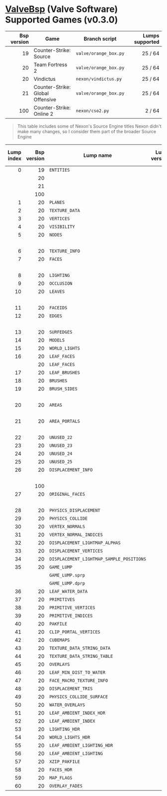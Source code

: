 # [ValveBsp](https://developer.valvesoftware.com/wiki/Source_BSP_File_Format) (Valve Software) Supported Games (v0.3.0)
| Bsp version | Game | Branch script | Lumps supported |
| --: | -------------------------------- | --------------------- | ------: |
|  19 | Counter-Strike: Source           | `valve/orange_box.py` | 25 / 64 |
|  20 | Team Fortress 2                  | `valve/orange_box.py` | 25 / 64 |
|  20 | Vindictus                        | `nexon/vindictus.py`  | 25 / 64 |
|  21 | Counter-Strike: Global Offensive | `valve/orange_box.py` | 25 / 64 |
| 100 | Counter-Strike: Online 2         | `nexon/cso2.py`       |  2 / 64 |

> This table includes some of Nexon's Source Engine titles
Nexon didn't make many changes, so I consider them part of the broader Source Engine

| Lump index | Bsp version | Lump name | Lump version | LumpClass | % of struct mapped |
| -: | --: | ---------------------------------------- | -: | ------------------------------------- | ---: |
|  0 |  19 | `ENTITIES`                               |  0 | `shared.Entities`                     | 100% |
|    |  20 |                                          |  0 | `shared.Entities`                     | 100% |
|    |  21 |                                          |  0 | `shared.Entities`                     | 100% |
|    | 100 |                                          |  0 | `shared.Entities`                     | 100% |
|  1 |  20 | `PLANES`                                 |  0 | `valve.orange_box.Plane`              | 100% |
|  2 |  20 | `TEXTURE_DATA`                           |  0 | `valve.orange_box.TextureData`        | 100% |
|  3 |  20 | `VERTICES`                               |  0 | `valve.orange_box.Vertex`             | 100% |
|  4 |  20 | `VISIBILITY`                             |  0 | :x:                                   |   0% |
|  5 |  20 | `NODES`                                  |  0 | `valve.orange_box.Node`               | 100% |
|    |     |                                          |  0 | `nexon.vindictus.Node`                | 100% |
|  6 |  20 | `TEXTURE_INFO`                           |  0 | `valve.orange_box.TextureInfo`        | 100% |
|  7 |  20 | `FACES`                                  |  1 | `valve.orange_box.Face`               | 100% |
|    |     |                                          |  1 | `nexon.vindictus.Face`                |  90% |
|  8 |  20 | `LIGHTING`                               |  1 | raw RGBE pixels                       | 100% |
|  9 |  20 | `OCCLUSION`                              |  2 | :x:                                   |   0% |
| 10 |  20 | `LEAVES`                                 |  1 | `valve.orange_box.Leaf`               | 100% |
|    |     |                                          |  1 | `nexon.vindictus.Leaf`                | 100% |
| 11 |  20 | `FACEIDS`                                |  0 | :x:                                   |   0% |
| 12 |  20 | `EDGES`                                  |  0 | `valve.orange_box.Edge`               | 100% |
|    |     |                                          |  0 | `nexon.vindictus.Edge`                | 100% |
| 13 |  20 | `SURFEDGES`                              |  0 | `valve.orange_box.SurfEdge`           | 100% |
| 14 |  20 | `MODELS`                                 |  0 | `valve.orange_box.Model`              | 100% |
| 15 |  20 | `WORLD_LIGHTS`                           |  0 | `valve.orange_box.WorldLight`         | 100% |
| 16 |  20 | `LEAF_FACES`                             |  0 | `valve.orange_box.LeafFace`           | 100% |
|    |  20 | `LEAF_FACES`                             |  0 | `nexon.vindictus.LeafFace`            | 100% |
| 17 |  20 | `LEAF_BRUSHES`                           |  0 | `valve.orange_box.LeafBrush`          | 100% |
| 18 |  20 | `BRUSHES`                                |  0 | `valve.orange_box.Brush`              | 100% |
| 19 |  20 | `BRUSH_SIDES`                            |  0 | `valve.orange_box.BrushSide`          | 100% |
|    |     |                                          |  0 | `nexon.vindictus.BrushSide`           | 100% |
| 20 |  20 | `AREAS`                                  |  0 | `valve.orange_box.Area`               | 100% |
|    |     |                                          |  0 | `nexon.vindictus.Area`                | 100% |
| 21 |  20 | `AREA_PORTALS`                           |  0 | `valve.orange_box.AreaPortal`         | 100% |
|    |     |                                          |  0 | `nexon.vindictus.AreaPortal`          | 100% |
| 22 |  20 | `UNUSED_22`                              |  0 | :x:                                   |   0% |
| 23 |  20 | `UNUSED_23`                              |  0 | :x:                                   |   0% |
| 24 |  20 | `UNUSED_24`                              |  0 | :x:                                   |   0% |
| 25 |  20 | `UNUSED_25`                              |  0 | :x:                                   |   0% |
| 26 |  20 | `DISPLACEMENT_INFO`                      |  0 | `valve.orange_box.DisplacementInfo`   | 100% |
|    |     |                                          |  0 | `nexon.vindictus.DisplacementInfo`    |  90% |
|    | 100 |                                          |  0 | `nexon.cso2.DisplacementInfo`         |  10% |
| 27 |  20 | `ORIGINAL_FACES`                         |  0 | `valve.orange_box.Face`               | 100% |
|    |     |                                          |  0 | `nexon.vindictus.Face`                |  90% |
| 28 |  20 | `PHYSICS_DISPLACEMENT`                   |  0 | `orange_box.PhysicsDisplacement`      |  90% |
| 29 |  20 | `PHYSICS_COLLIDE`                        |  0 | :x:                                   |   0% |
| 30 |  20 | `VERTEX_NORMALS`                         |  0 | :x:                                   |   0% |
| 31 |  20 | `VERTEX_NORMAL_INDICES`                  |  0 | :x:                                   |   0% |
| 32 |  20 | `DISPLACEMENT_LIGHTMAP_ALPHAS`           |  0 | :x:                                   |   0% |
| 33 |  20 | `DISPLACEMENT_VERTICES`                  |  0 | `valve.orange_box.DisplacementVertex` | 100% |
| 34 |  20 | `DISPLACEMENT_LIGHTMAP_SAMPLE_POSITIONS` |  0 | :x:                                   |   0% |
| 35 |  20 | `GAME_LUMP`                              |  0 | `lumps.GameLump`                      |      |
|    |     | `GAME_LUMP.sprp`                         | 10 | `valve.orange_box.StaticPropv10`      | 100% |
|    |     | `GAME_LUMP.dprp`                         |  0 | :x:                                   |   0% |
| 36 |  20 | `LEAF_WATER_DATA`                        |  0 | :x:                                   |   0% |
| 37 |  20 | `PRIMITIVES`                             |  0 | :x:                                   |   0% |
| 38 |  20 | `PRIMITIVE_VERTICES`                     |  0 | :x:                                   |   0% |
| 39 |  20 | `PRIMITIVE_INDICES`                      |  0 | :x:                                   |   0% |
| 40 |  20 | `PAKFILE`                                |  0 | `shared.PakFile`                      | 100% |
| 41 |  20 | `CLIP_PORTAL_VERTICES`                   |  0 | :x:                                   |   0% |
| 42 |  20 | `CUBEMAPS`                               |  0 | `valve.orange_box.Cubemap`            | 100% |
| 43 |  20 | `TEXTURE_DATA_STRING_DATA`               |  0 | `shared.TextureDataStringData`        | 100% |
| 44 |  20 | `TEXTURE_DATA_STRING_TABLE`              |  0 | `shared.TextureDataStringTable`       | 100% |
| 45 |  20 | `OVERLAYS`                               |  0 | :x:                                   |   0% |
| 46 |  20 | `LEAF_MIN_DIST_TO_WATER`                 |  0 | :x:                                   |   0% |
| 47 |  20 | `FACE_MACRO_TEXTURE_INFO`                |  0 | :x:                                   |   0% |
| 48 |  20 | `DISPLACEMENT_TRIS`                      |  0 | :x:                                   |   0% |
| 49 |  20 | `PHYSICS_COLLIDE_SURFACE`                |  0 | :x:                                   |   0% |
| 50 |  20 | `WATER_OVERLAYS`                         |  0 | :x:                                   |   0% |
| 51 |  20 | `LEAF_AMBIENT_INDEX_HDR`                 |  0 | :x:                                   |   0% |
| 52 |  20 | `LEAF_AMBIENT_INDEX`                     |  0 | :x:                                   |   0% |
| 53 |  20 | `LIGHTING_HDR`                           |  1 | raw RGBE pixels                       | 100% |
| 54 |  20 | `WORLD_LIGHTS_HDR`                       |  0 | `valve.orange_box.WorldLight`         | 100% |
| 55 |  20 | `LEAF_AMBIENT_LIGHTING_HDR`              |  1 | :x:                                   |   0% |
| 56 |  20 | `LEAF_AMBIENT_LIGHTING`                  |  1 | :x:                                   |   0% |
| 57 |  20 | `XZIP_PAKFILE`                           |  0 | :x:                                   |   0% |
| 58 |  20 | `FACES_HDR`                              |  1 | :x:                                   |   0% |
| 59 |  20 | `MAP_FLAGS`                              |  0 | :x:                                   |   0% |
| 60 |  20 | `OVERLAY_FADES`                          |  0 | :x:                                   |   0% |
